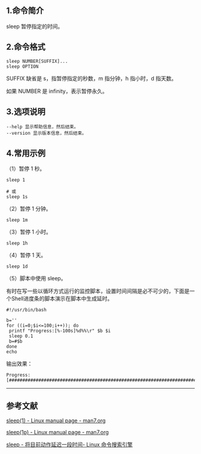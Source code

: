 ## 1.命令简介
sleep 暂停指定的时间。

## 2.命令格式
```shell
sleep NUMBER[SUFFIX]...
sleep OPTION
```
SUFFIX  缺省是 s，指暂停指定的秒数，m 指分钟，h 指小时，d 指天数。

如果 NUMBER 是 infinity，表示暂停永久。

## 3.选项说明
```shell
--help 显示帮助信息，然后结束。
--version 显示版本信息，然后结束。
```

## 4.常用示例
（1）暂停 1 秒。

```shell
sleep 1

# 或
sleep 1s
```

（2）暂停 1 分钟。

```shell
sleep 1m
```

（3）暂停 1 小时。

```shell
sleep 1h
```

（4）暂停 1 天。

```shell
sleep 1d
```

（5）脚本中使用 sleep。

有时在写一些以循环方式运行的监控脚本，设置时间间隔是必不可少的，下面是一个Shell进度条的脚本演示在脚本中生成延时。

```shell
#!/usr/bin/bash

b=''
for ((i=0;$i<=100;i++)); do
 printf "Progress:[%-100s]%d%%\r" $b $i
 sleep 0.1
 b=#$b
done
echo
```

输出效果：

```
Progress:[####################################################################################################]100%
```

---
## 参考文献
[sleep(1) - Linux manual page - man7.org](https://man7.org/linux/man-pages/man1/sleep.1.html)

[sleep(1p) - Linux manual page - man7.org](https://man7.org/linux/man-pages/man1/sleep.1p.html)

[sleep - 将目前动作延迟一段时间- Linux 命令搜索引擎](https://wangchujiang.com/linux-command/c/sleep.html)

<Vssue title="sleep" />